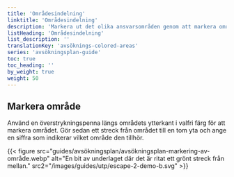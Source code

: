 ```yaml
---
title: 'Områdesindelning'
linktitle: 'Områdesindelning'
description: 'Markera ut det olika ansvarsområden genom att markera områdena med en överstrykspenna och ange en siffra för varje enskilt område.'
listHeading: 'Områdesindelning'
list_description: ''
translationKey: 'avsöknings-colored-areas'
series: 'avsökningsplan-guide'
toc: true
toc_heading: ''
by_weight: true
weight: 50
---
```


## Markera område

Använd en överstrykningspenna längs områdets ytterkant i valfri färg för att markera området. Gör sedan ett streck från området till en tom yta och ange en siffra som indikerar vilket område den tillhör. 

{{< figure src="guides/avsökningsplan/avsökningsplan-markering-av-område.webp" alt="En bit av underlaget där det är ritat ett grönt streck från mellan." src2="/images/guides/utp/escape-2-demo-b.svg" >}}






